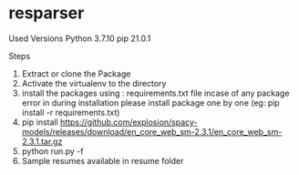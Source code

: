 # resparser

Used Versions
Python 3.7.10
pip 21.0.1

Steps
1. Extract or clone the Package
2. Activate the virtualenv to the directory
3. install the packages using : requirements.txt file incase of any package error in during installation please install package one by one (eg: pip install -r requirements.txt)
4. pip install https://github.com/explosion/spacy-models/releases/download/en_core_web_sm-2.3.1/en_core_web_sm-2.3.1.tar.gz
5. python run.py -f <filepath>
6. Sample resumes available in resume folder